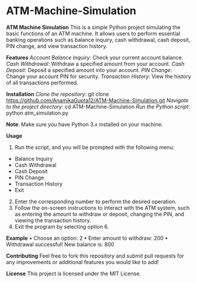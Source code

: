 # ATM-Machine-Simulation
**ATM Machine Simulation**
This is a simple Python project simulating the basic functions of an ATM machine. It allows users to perform essential banking operations such as balance inquiry, cash withdrawal, cash deposit, PIN change, and view transaction history.

**Features**
*Account Balance Inquiry*: Check your current account balance.
*Cash Withdrawal*: Withdraw a specified amount from your account.
*Cash Deposit*: Deposit a specified amount into your account.
*PIN Change*: Change your account PIN for security.
*Transaction History*: View the history of all transactions performed.

**Installation**
*Clone the repository*: git clone https://github.com/AnamikaGupta12/ATM-Machine-Simulation.git
*Navigate to the project directory*: cd ATM-Machine-Simulation
*Run the Python script*: python atm_simulation.py

**Note**: Make sure you have Python 3.x installed on your machine.

**Usage**
1. Run the script, and you will be prompted with the following menu:
  - Balance Inquiry
  - Cash Withdrawal
  - Cash Deposit
  - PIN Change
  - Transaction History
  - Exit
2. Enter the corresponding number to perform the desired operation.
3. Follow the on-screen instructions to interact with the ATM system, such as entering the amount to withdraw or deposit, changing the PIN, and viewing the transaction history.
4. Exit the program by selecting option 6.

**Example**
• Choose an option: 2
• Enter amount to withdraw: 200
• Withdrawal successful! New balance is: 800

**Contributing**
Feel free to fork this repository and submit pull requests for any improvements or additional features you would like to add!

**License**
This project is licensed under the MIT License.
